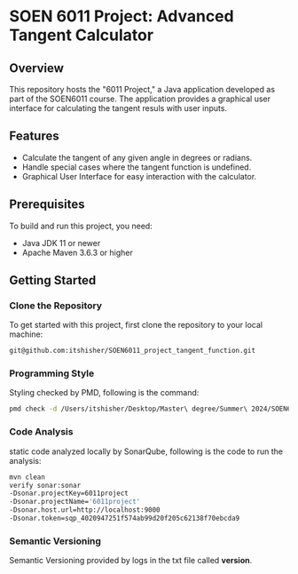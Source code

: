 # SOEN 6011 Project: Advanced Tangent Calculator

## Overview
This repository hosts the "6011 Project," a Java application developed as part of the SOEN6011 course. The application provides a graphical user interface for calculating the tangent resuls with user inputs.

## Features
- Calculate the tangent of any given angle in degrees or radians.
- Handle special cases where the tangent function is undefined.
- Graphical User Interface for easy interaction with the calculator.

## Prerequisites
To build and run this project, you need:
- Java JDK 11 or newer
- Apache Maven 3.6.3 or higher

## Getting Started


### Clone the Repository
To get started with this project, first clone the repository to your local machine:

```bash
git@github.com:itshisher/SOEN6011_project_tangent_function.git
```

### Programming Style 
Styling checked by PMD, following is the command:
```bash
pmd check -d /Users/itshisher/Desktop/Master\ degree/Summer\ 2024/SOEN6011/project/SOEN6011_project_tangent_function/tangentFunction/src -R rulesets/java/quickstart.xml -f text > PMDReport.txt

```

### Code Analysis
static code analyzed locally by SonarQube, following is the code to run the analysis: 
```bash
mvn clean
verify sonar:sonar
-Dsonar.projectKey=6011project
-Dsonar.projectName='6011project'
-Dsonar.host.url=http://localhost:9000
-Dsonar.token=sqp_4020947251f574ab99d20f205c62138f70ebcda9
```

### Semantic Versioning
Semantic Versioning provided by logs in the txt file called **version**.


